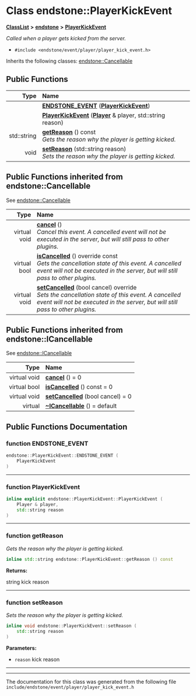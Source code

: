 

# Class endstone::PlayerKickEvent



[**ClassList**](annotated.md) **>** [**endstone**](namespaceendstone.md) **>** [**PlayerKickEvent**](classendstone_1_1PlayerKickEvent.md)



_Called when a player gets kicked from the server._ 

* `#include <endstone/event/player/player_kick_event.h>`



Inherits the following classes: [endstone::Cancellable](classendstone_1_1Cancellable.md)










































































## Public Functions

| Type | Name |
| ---: | :--- |
|   | [**ENDSTONE\_EVENT**](#function-endstone_event) ([**PlayerKickEvent**](classendstone_1_1PlayerKickEvent.md)) <br> |
|   | [**PlayerKickEvent**](#function-playerkickevent) ([**Player**](classendstone_1_1Player.md) & player, std::string reason) <br> |
|  std::string | [**getReason**](#function-getreason) () const<br>_Gets the reason why the player is getting kicked._  |
|  void | [**setReason**](#function-setreason) (std::string reason) <br>_Sets the reason why the player is getting kicked._  |


## Public Functions inherited from endstone::Cancellable

See [endstone::Cancellable](classendstone_1_1Cancellable.md)

| Type | Name |
| ---: | :--- |
| virtual void | [**cancel**](classendstone_1_1Cancellable.md#function-cancel) () <br>_Cancel this event. A cancelled event will not be executed in the server, but will still pass to other plugins._  |
| virtual bool | [**isCancelled**](classendstone_1_1Cancellable.md#function-iscancelled) () override const<br>_Gets the cancellation state of this event. A cancelled event will not be executed in the server, but will still pass to other plugins._  |
| virtual void | [**setCancelled**](classendstone_1_1Cancellable.md#function-setcancelled) (bool cancel) override<br>_Sets the cancellation state of this event. A cancelled event will not be executed in the server, but will still pass to other plugins._  |


## Public Functions inherited from endstone::ICancellable

See [endstone::ICancellable](classendstone_1_1ICancellable.md)

| Type | Name |
| ---: | :--- |
| virtual void | [**cancel**](classendstone_1_1ICancellable.md#function-cancel) () = 0<br> |
| virtual bool | [**isCancelled**](classendstone_1_1ICancellable.md#function-iscancelled) () const = 0<br> |
| virtual void | [**setCancelled**](classendstone_1_1ICancellable.md#function-setcancelled) (bool cancel) = 0<br> |
| virtual  | [**~ICancellable**](classendstone_1_1ICancellable.md#function-icancellable) () = default<br> |
















































































## Public Functions Documentation




### function ENDSTONE\_EVENT 

```C++
endstone::PlayerKickEvent::ENDSTONE_EVENT (
    PlayerKickEvent
) 
```




<hr>



### function PlayerKickEvent 

```C++
inline explicit endstone::PlayerKickEvent::PlayerKickEvent (
    Player & player,
    std::string reason
) 
```




<hr>



### function getReason 

_Gets the reason why the player is getting kicked._ 
```C++
inline std::string endstone::PlayerKickEvent::getReason () const
```





**Returns:**

string kick reason 





        

<hr>



### function setReason 

_Sets the reason why the player is getting kicked._ 
```C++
inline void endstone::PlayerKickEvent::setReason (
    std::string reason
) 
```





**Parameters:**


* `reason` kick reason 




        

<hr>

------------------------------
The documentation for this class was generated from the following file `include/endstone/event/player/player_kick_event.h`

